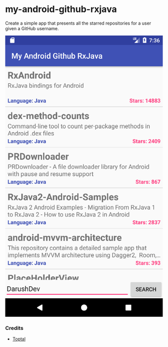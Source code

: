# my-android-github-rxjava
Create a simple app that presents all the starred repositories for a user given a GitHub username.

![image](app/src/main/assets/sc1.png)

### Credits
- [Toptal](https://www.toptal.com/android/functional-reactive-android-rxjava)
